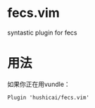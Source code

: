 # fecs.vim

syntastic plugin for fecs

# 用法

如果你正在用vundle：

```viml
Plugin 'hushicai/fecs.vim'
```

